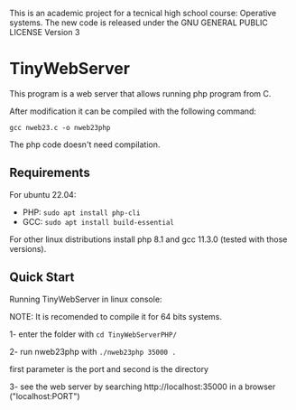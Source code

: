 This is an academic project for a tecnical high school course: Operative systems.
The new code is released under the GNU GENERAL PUBLIC LICENSE Version 3

# TinyWebServer

This program is a web server that allows running php program from C.

After modification it can be compiled with the following command: 
```
gcc nweb23.c -o nweb23php
```
The php code doesn't need compilation.

## Requirements

For ubuntu 22.04: 
 * PHP: `sudo apt install php-cli`
 * GCC: `sudo apt install build-essential`

For other linux distributions install php 8.1 and gcc 11.3.0  (tested with those versions).

## Quick Start

Running TinyWebServer in linux console:

NOTE: It is recomended to compile it for 64 bits systems.

1- enter the folder with `cd TinyWebServerPHP/`

2- run nweb23php with `./nweb23php 35000 .`

first parameter is the port and second is the directory

3- see the web server by searching http://localhost:35000 in a browser ("localhost:PORT") 



